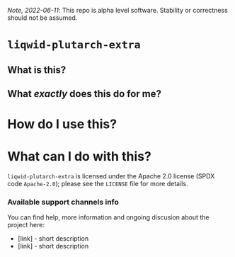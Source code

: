 _Note, 2022-06-11_: This repo is alpha level software. Stability or correctness should not be assumed.

# `liqwid-plutarch-extra`

## What is this?

## What _exactly_ does this do for me?

# How do I use this?

# What can I do with this?

`liqwid-plutarch-extra` is licensed under the Apache 2.0 license (SPDX code
`Apache-2.0`); please see the `LICENSE` file for more details.

### Available support channels info

You can find help, more information and ongoing discusion about the project here:
- [link] - short description
- [link] - short description

